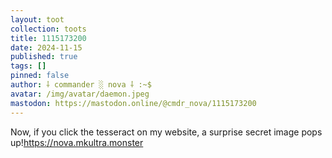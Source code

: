 ```yaml
---
layout: toot
collection: toots
title: 1115173200
date: 2024-11-15
published: true
tags: []
pinned: false
author: ⸸ commander ░ nova ⸸ :~$
avatar: /img/avatar/daemon.jpeg
mastodon: https://mastodon.online/@cmdr_nova/1115173200
---
```


Now, if you click the tesseract on my website, a surprise secret image pops up!https://nova.mkultra.monster
